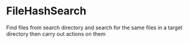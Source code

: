 # FileHashSearch
Find files from search directory and search for the same files in a target directory then carry out actions on them
